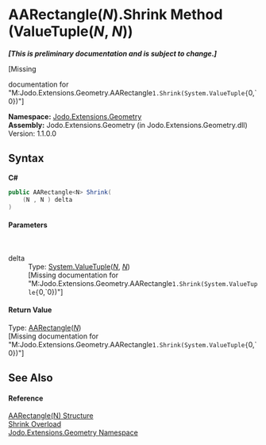 # AARectangle(*N*).Shrink Method (ValueTuple(*N*, *N*))
 _**\[This is preliminary documentation and is subject to change.\]**_

\[Missing <summary> documentation for "M:Jodo.Extensions.Geometry.AARectangle`1.Shrink(System.ValueTuple{`0,`0})"\]

**Namespace:**&nbsp;<a href="N_Jodo_Extensions_Geometry">Jodo.Extensions.Geometry</a><br />**Assembly:**&nbsp;Jodo.Extensions.Geometry (in Jodo.Extensions.Geometry.dll) Version: 1.1.0.0

## Syntax

**C#**<br />
``` C#
public AARectangle<N> Shrink(
	(N , N ) delta
)
```


#### Parameters
&nbsp;<dl><dt>delta</dt><dd>Type: <a href="https://docs.microsoft.com/dotnet/api/system.valuetuple-2" target="_blank" rel="noopener noreferrer">System.ValueTuple</a>(<a href="T_Jodo_Extensions_Geometry_AARectangle_1">*N*</a>, <a href="T_Jodo_Extensions_Geometry_AARectangle_1">*N*</a>)<br />\[Missing <param name="delta"/> documentation for "M:Jodo.Extensions.Geometry.AARectangle`1.Shrink(System.ValueTuple{`0,`0})"\]</dd></dl>

#### Return Value
Type: <a href="T_Jodo_Extensions_Geometry_AARectangle_1">AARectangle</a>(<a href="T_Jodo_Extensions_Geometry_AARectangle_1">*N*</a>)<br />\[Missing <returns> documentation for "M:Jodo.Extensions.Geometry.AARectangle`1.Shrink(System.ValueTuple{`0,`0})"\]

## See Also


#### Reference
<a href="T_Jodo_Extensions_Geometry_AARectangle_1">AARectangle(N) Structure</a><br /><a href="Overload_Jodo_Extensions_Geometry_AARectangle_1_Shrink">Shrink Overload</a><br /><a href="N_Jodo_Extensions_Geometry">Jodo.Extensions.Geometry Namespace</a><br />